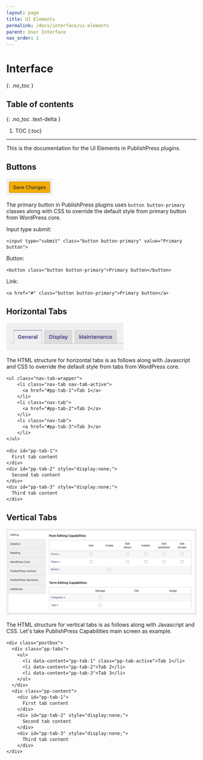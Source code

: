 ```yaml
---
layout: page
title: UI Elements
permalink: /docs/interface/ui-elements
parent: User Interface
nav_order: 1
---
```


# Interface
{: .no_toc }

## Table of contents
{: .no_toc .text-delta }

1. TOC
{:toc}

---
This is the documentation for the UI Elements in PublishPress plugins.

## Buttons

![Primary button](/assets/img/interface/primary-button.png)

The primary button in PublishPress plugins uses `button button-primary` classes along with CSS to override the default style from primary button from WordPress core.

Input type submit:

```
<input type="submit" class="button button-primary" value="Primary button">
```

Button:

```
<button class="button button-primary">Primary button</button>
```

Link:

```
<a href="#" class="button button-primary">Primary button</a>
```

## Horizontal Tabs

![Horizontal tabs](/assets/img/interface/horizontal-tabs.png)

The HTML structure for horizontal tabs is as follows along with Javascript and CSS to override the default style from tabs from WordPress core.

```
<ul class="nav-tab-wrapper">
    <li class="nav-tab nav-tab-active">
      <a href="#pp-tab-1">Tab 1</a>
    </li>
    <li class="nav-tab">
      <a href="#pp-tab-2">Tab 2</a>
    </li>
    <li class="nav-tab">
      <a href="#pp-tab-3">Tab 3</a>
    </li>
</ul>

<div id="pp-tab-1">
  First tab content
</div>
<div id="pp-tab-2" style="display:none;">
  Second tab content
</div>
<div id="pp-tab-3" style="display:none;">
  Third tab content
</div>
```

## Vertical Tabs

![Vertical tabs](/assets/img/interface/vertical-tabs.png)

The HTML structure for vertical tabs is as follows along with Javascript and CSS. Let's take PublishPress Capabilities main screen as example.

```
<div class="postbox">
  <div class="pp-tabs">
    <ul>
      <li data-content="pp-tab-1" class="pp-tab-active">Tab 1</li>
      <li data-content="pp-tab-2">Tab 2</li>
      <li data-content="pp-tab-3">Tab 3</li>
    </ul>
  </div>
  <div class="pp-content">
    <div id="pp-tab-1">
      First tab content
    </div>
    <div id="pp-tab-2" style="display:none;">
      Second tab content
    </div>
    <div id="pp-tab-3" style="display:none;">
      Third tab content
    </div>
</div>
```
